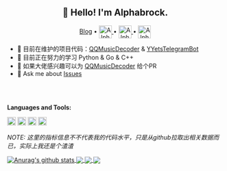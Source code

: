 <h2 align="center">👋 Hello! I'm Alphabrock.</h2>
<p align="center">
  <a href="https://blog.yaourt.cn">Blog</a> •
  <a href="https://t.me/AlphaBrock">
  <img align="center" alt="AlphaBrock | CodeSandbox" width="30px" src="https://cdn.jsdelivr.net/gh/AlphaBrock/md_img/macos/20200909112621.svg" />
</a> •
  <a href="https://twitter.com/O_AlphaBrock">
    <img align="center" alt="AlphaBrock | Twitter" width="30px" src="https://cdn.jsdelivr.net/gh/AlphaBrock/md_img/macos/20200909112836.svg" />
  </a> •
  <a href="https://www.coolapk.com/u/462146">
  <img align="center" alt="AlphaBrock | Coolapk" width="30px" src="https://cdn.jsdelivr.net/gh/AlphaBrock/md_img/macos/20200909112954.png" />
</a>
</p>

- 🔭 目前在维护的项目代码：[QQMusicDecoder](https://github.com/rizhiyi/QQMusicDecoder) & [YYetsTelegramBot](https://github.com/rizhiyi/YYetsTelegramBot)
- 🌱 目前正在努力的学习 Python & Go & C++
- 👯 如果大佬感兴趣可以为 [QQMusicDecoder](https://github.com/rizhiyi/QQMusicDecoder) 给个PR
- 💬 Ask me about [Issues](https://github.com/AlphaBrock/AlphaBrock/issues)

<br />
<br />

**Languages and Tools:**  

<code><img height="20" src="https://cdn.jsdelivr.net/gh/AlphaBrock/md_img/macos/20200909113605.png"></code>
<code><img height="20" src="https://cdn.jsdelivr.net/gh/AlphaBrock/md_img/macos/20200909113714.svg"></code>
<code><img height="20" src="https://cdn.jsdelivr.net/gh/AlphaBrock/md_img/macos/20200909113838.png"></code>
<code><img height="20" src="https://cdn.jsdelivr.net/gh/AlphaBrock/md_img/macos/20200909114004.png"></code>

*NOTE: 这里的指标信息不不代表我的代码水平，只是从github拉取出相关数据而已，实际上我还是个渣渣*

<a href="https://github.com/anuraghazra/github-readme-stats">
  <img align="center" src="https://github-readme-stats.anuraghazra1.vercel.app/api?username=AlphaBrock&show_icons=true&include_all_commits=true&theme=dracula&count_private=true" alt="Anurag's github stats" />
</a>
<a href="https://github.com/anuraghazra/github-readme-stats">
  <img align="center" src="https://github-readme-stats.anuraghazra1.vercel.app/api/top-langs/?username=AlphaBrock&layout=compact&theme=dracula" />
</a><a href="https://github.com/anuraghazra/github-readme-stats">    <img align="center" src="https://github-readme-stats.anuraghazra1.vercel.app/api/pin/?username=AlphaBrock&repo=YYetsTelegramBot&show_owner=true&theme=dracula" />
</a>    
<a href="https://github.com/anuraghazra/anuraghazra.github.io">  <img align="center" src="https://github-readme-stats.anuraghazra1.vercel.app/api/pin/?username=AlphaBrock&repo=QQMusicDecoder&theme=dracula&show_owner=true" />
</a>

